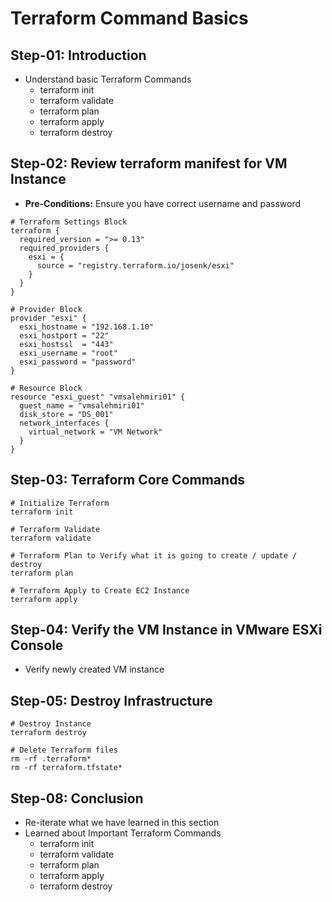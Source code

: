 # Terraform Command Basics

## Step-01: Introduction
- Understand basic Terraform Commands
  - terraform init
  - terraform validate
  - terraform plan
  - terraform apply
  - terraform destroy      

## Step-02: Review terraform manifest for VM Instance
- **Pre-Conditions:** Ensure you have correct username and password

```
# Terraform Settings Block
terraform {
  required_version = ">= 0.13"
  required_providers {
    esxi = {
      source = "registry.terraform.io/josenk/esxi"
    }
  }
}

# Provider Block
provider "esxi" {
  esxi_hostname = "192.168.1.10"
  esxi_hostport = "22"
  esxi_hostssl  = "443"
  esxi_username = "root"
  esxi_password = "password"
}

# Resource Block
resource "esxi_guest" "vmsalehmiri01" {
  guest_name = "vmsalehmiri01"
  disk_store = "DS_001"
  network_interfaces {
    virtual_network = "VM Network"
  }
}
```

## Step-03: Terraform Core Commands
```t
# Initialize Terraform
terraform init

# Terraform Validate
terraform validate

# Terraform Plan to Verify what it is going to create / update / destroy
terraform plan

# Terraform Apply to Create EC2 Instance
terraform apply 
```

## Step-04: Verify the VM Instance in VMware ESXi Console
- Verify newly created VM instance



## Step-05: Destroy Infrastructure
```
# Destroy Instance
terraform destroy

# Delete Terraform files 
rm -rf .terraform*
rm -rf terraform.tfstate*
```

## Step-08: Conclusion
- Re-iterate what we have learned in this section
- Learned about Important Terraform Commands
  - terraform init
  - terraform validate
  - terraform plan
  - terraform apply
  - terraform destroy     


